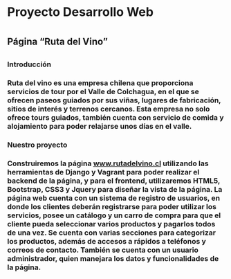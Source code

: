 <h1>Proyecto Desarrollo Web<h1>

<h2>Página “Ruta del Vino”<h2>

<h3>Introducción<h3>

Ruta del vino es una empresa chilena que proporciona servicios de tour por el Valle de Colchagua, en el que se ofrecen paseos guiados por sus viñas, lugares de fabricación, sitios de interés y terrenos cercanos. Esta empresa no solo ofrece tours guiados, también cuenta con servicio de comida y alojamiento para poder relajarse unos días en el valle.

<h3>Nuestro proyecto<h3>

Construiremos la página www.rutadelvino.cl utilizando las herramientas de Django y Vagrant para poder realizar el backend de la página, y para el frontend, utilizaremos HTML5, Bootstrap, CSS3 y Jquery para diseñar la vista de la página.
La página web cuenta con un sistema de registro de usuarios, en donde los clientes deberán registrarse para poder utilizar los servicios, posee un catálogo y un carro de compra para que el cliente pueda seleccionar varios productos y pagarlos todos de una vez. Se cuenta con varias secciones para categorizar los productos, además de accesos a rápidos a teléfonos y correos de contacto. También se cuenta con un usuario administrador, quien manejara los datos y funcionalidades de la página.
